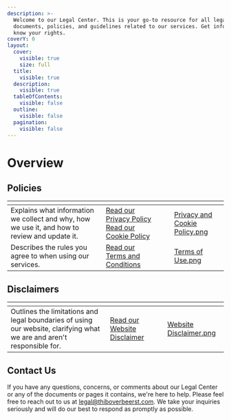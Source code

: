 ```yaml
---
description: >-
  Welcome to our Legal Center. This is your go-to resource for all legal
  documents, policies, and guidelines related to our services. Get informed and
  know your rights.
coverY: 0
layout:
  cover:
    visible: true
    size: full
  title:
    visible: true
  description:
    visible: true
  tableOfContents:
    visible: false
  outline:
    visible: false
  pagination:
    visible: false
---
```


# Overview

## Policies

<table data-card-size="large" data-view="cards"><thead><tr><th></th><th></th><th></th><th data-hidden data-card-target data-type="content-ref"></th><th data-hidden data-card-cover data-type="files"></th></tr></thead><tbody><tr><td>Explains what information we collect and why, how we use it, and how to review and update it.</td><td><a href="policies/privacy-policy.md">Read our Privacy Policy</a><br><a href="policies/cookie-policy.md">Read our Cookie Policy</a></td><td></td><td></td><td><a href=".gitbook/assets/Privacy and Cookie Policy.png">Privacy and Cookie Policy.png</a></td></tr><tr><td>Describes the rules you agree to when using our services.</td><td><a href="policies/terms-and-conditions.md">Read our Terms and Conditions</a></td><td></td><td></td><td><a href=".gitbook/assets/Terms of Use.png">Terms of Use.png</a></td></tr></tbody></table>

## Disclaimers

<table data-card-size="large" data-view="cards"><thead><tr><th></th><th></th><th></th><th data-hidden data-card-cover data-type="files"></th></tr></thead><tbody><tr><td>Outlines the limitations and legal boundaries of using our website, clarifying what we are and aren't responsible for.</td><td><a href="disclaimers/website-disclaimer.md">Read our Website Disclaimer</a></td><td></td><td><a href=".gitbook/assets/Website Disclaimer.png">Website Disclaimer.png</a></td></tr></tbody></table>

## Contact Us

If you have any questions, concerns, or comments about our Legal Center or any of the documents or pages it contains, we're here to help. Please feel free to reach out to us at [legal@thiboverbeerst.com](mailto:legal@thiboverbeerst.com). We take your inquiries seriously and will do our best to respond as promptly as possible.
